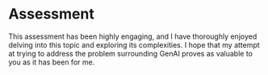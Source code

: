 # Assessment

This assessment has been highly engaging, and I have thoroughly enjoyed delving into this topic and exploring its complexities. I hope that my attempt at trying to address the problem surrounding GenAI proves as valuable to you as it has been for me.
